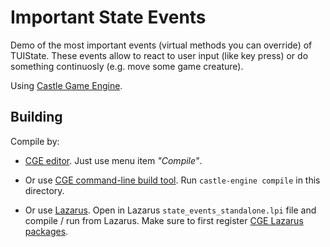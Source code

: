 # Important State Events

Demo of the most important events (virtual methods you can override) of TUIState.
These events allow to react to user input (like key press)
or do something continuosly (e.g. move some game creature).

Using [Castle Game Engine](https://castle-engine.io/).

## Building

Compile by:

- [CGE editor](https://castle-engine.io/manual_editor.php). Just use menu item _"Compile"_.

- Or use [CGE command-line build tool](https://github.com/castle-engine/castle-engine/wiki/Build-Tool). Run `castle-engine compile` in this directory.

- Or use [Lazarus](https://www.lazarus-ide.org/). Open in Lazarus `state_events_standalone.lpi` file and compile / run from Lazarus. Make sure to first register [CGE Lazarus packages](https://castle-engine.io/documentation.php).
